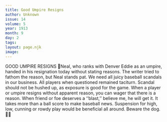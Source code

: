 ```yaml
---
title: Good Umpire Resigns
author: Unknown
issue: 14
volume: 5
year: 1913
month: 9
day: 2
tags:
layout: page.njk
image:
---
```

GOOD UMPIRE RESIGNS Neal, who ranks with Denver Eddie as an umpire, handed in his resignation today without stating reasons. The writer tried to fathom the reason, but Neal stands pat. We need all juicy baseball scandals in our business. All players when questioned remained taciturn. Scandal should not be hushed up, as exposure is good for the game. When a player or umpire resigns without apparent reason, you can wager that there is a reason. When friend or foe deserves a ‘‘blast,’’ believe me, he will get it. It takes more than a ball score to make baseball news. Suspension for high, low, cunning or rowdy play would be beneficial all around. Beware the dog. 
